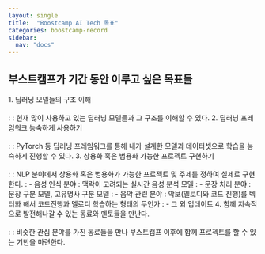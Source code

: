 ```yaml
---
layout: single
title:  "Boostcamp AI Tech 목표"
categories: boostcamp-record
sidebar:
  nav: "docs"
---
```


<h2>부스트캠프가 기간 동안 이루고 싶은 목표들</h2>
1. 딥러닝 모델들의 구조 이해<br><br>
: : 현재 많이 사용하고 있는 딥러닝 모델들과 그 구조를 이해할 수 있다.
2. 딥러닝 프레임워크 능숙하게 사용하기<br><br>
: : PyTorch 등 딥러닝 프레임워크를 통해 내가 설계한 모델과 데이터셋으로 학습을 능숙하게 진행할 수 있다.
3. 상용화 혹은 범용화 가능한 프로젝트 구현하기<br><br>
: : NLP 분야에서 상용화 혹은 범용화가 가능한 프로젝트 및 주제를 정하여 실제로 구현한다.
: - 음성 인식 분야 : 맥락이 고려되는 실시간 음성 분석 모델
: - 문장 처리 분야 : 문장 구분 모델, 고유명사 구분 모델
: - 음악 관련 분야 : 악보(멜로디와 코드 진행)를 벡터화 해서 코드진행과 멜로디 학습하는 형태의 무언가
: - 그 외 업데이트
4. 함께 지속적으로 발전해나갈 수 있는 동료와 멘토들을 만난다.<br><br>
: : 비슷한 관심 분야를 가진 동료들을 만나 부스트캠프 이후에 함께 프로젝트를 할 수 있는 기반을 마련한다.